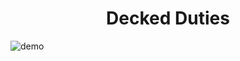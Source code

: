 <h1 align="center">Decked Duties</h1>

![demo](https://github.com/OkayJerry/ReminderDeck/assets/70593138/47aba6c0-e041-4a40-b9d6-078d2c25bd45)
